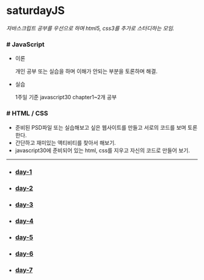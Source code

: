 # saturdayJS

*자바스크립트 공부를 우선으로 하며 html5, css3를 추가로 스터디하는 모임.*

### # JavaScript

- 이론

  개인 공부 또는 실습을 하며 이해가 안되는 부분을 토론하며 해결.

- 실습

  1주일 기준 javascript30 chapter1~2개 공부

### # HTML / CSS

- 준비된 PSD파일 또는 실습해보고 싶은 웹사이트를 만들고 서로의 코드를 보며 토론한다.
- 간단하고 재미있는 액티비티를 찾아서 해보기.
- javascript30에 준비되어 있는 html, css를 지우고 자신의 코드로 만들어 보기. 

---

* ### [day-1](day-1/day-1.md)

* ### [day-2](day-2/day-2.md)

* ### [day-3](day-3/day-3.md)

* ### [day-4](day-4/day-4.md)

* ### [day-5](day-5/day-5.md)

* ### [day-6](day-6/day-6.md)

* ### [day-7](day-7/day-7.md)


